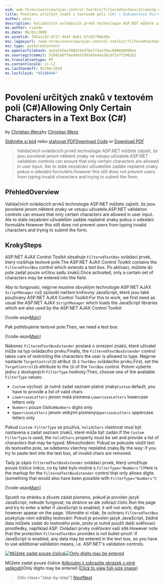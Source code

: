 ```yaml
---
uid: web-forms/overview/ajax-control-toolkit/filteredtextbox/allowing-only-certain-characters-in-a-text-box-cs
title: Povolení určitých znaků v textovém poli (C#) | Dokumentace Microsoftu
author: wenz
description: Validačních ovládacích prvků technologie ASP.NET můžete zajistit, že jsou povolené jenom některé znaky ve vstupu uživatele. Ale to stále nezabrání uživatelům zadáte neplatný...
ms.author: riande
ms.date: 06/02/2008
ms.assetid: fd2a1c52-d717-44af-8a61-67c8279bb26e
msc.legacyurl: /web-forms/overview/ajax-control-toolkit/filteredtextbox/allowing-only-certain-characters-in-a-text-box-cs
msc.type: authoredcontent
ms.openlocfilehash: 4a3a743eef80d74d37be772ea70ac609028090ee
ms.sourcegitcommit: 51b01b6ff8edde57d8243e4da28c9f1e7f1962b2
ms.translationtype: MT
ms.contentlocale: cs-CZ
ms.lasthandoff: 05/06/2019
ms.locfileid: "65108446"
---
```

# <a name="allowing-only-certain-characters-in-a-text-box-c"></a><span data-ttu-id="c56e2-104">Povolení určitých znaků v textovém poli (C#)</span><span class="sxs-lookup"><span data-stu-id="c56e2-104">Allowing Only Certain Characters in a Text Box (C#)</span></span>

<span data-ttu-id="c56e2-105">by [Christian Wenz](https://github.com/wenz)</span><span class="sxs-lookup"><span data-stu-id="c56e2-105">by [Christian Wenz](https://github.com/wenz)</span></span>

<span data-ttu-id="c56e2-106">[Stáhněte si kód](http://download.microsoft.com/download/4/c/2/4c2def7a-0d23-4055-91f9-1f18504167d7/FilteredTextBox0.cs.zip) nebo [stahovat PDF](http://download.microsoft.com/download/b/6/a/b6ae89ee-df69-4c87-9bfb-ad1eb2b23373/filteredtextbox0CS.pdf)</span><span class="sxs-lookup"><span data-stu-id="c56e2-106">[Download Code](http://download.microsoft.com/download/4/c/2/4c2def7a-0d23-4055-91f9-1f18504167d7/FilteredTextBox0.cs.zip) or [Download PDF](http://download.microsoft.com/download/b/6/a/b6ae89ee-df69-4c87-9bfb-ad1eb2b23373/filteredtextbox0CS.pdf)</span></span>

> <span data-ttu-id="c56e2-107">Validačních ovládacích prvků technologie ASP.NET můžete zajistit, že jsou povolené jenom některé znaky ve vstupu uživatele.</span><span class="sxs-lookup"><span data-stu-id="c56e2-107">ASP.NET validation controls can ensure that only certain characters are allowed in user input.</span></span> <span data-ttu-id="c56e2-108">Ale to stále nezabrání uživatelům zadáte neplatné znaky pokus o odeslání formuláře.</span><span class="sxs-lookup"><span data-stu-id="c56e2-108">However this still does not prevent users from typing invalid characters and trying to submit the form.</span></span>

## <a name="overview"></a><span data-ttu-id="c56e2-109">Přehled</span><span class="sxs-lookup"><span data-stu-id="c56e2-109">Overview</span></span>

<span data-ttu-id="c56e2-110">Validačních ovládacích prvků technologie ASP.NET můžete zajistit, že jsou povolené jenom některé znaky ve vstupu uživatele.</span><span class="sxs-lookup"><span data-stu-id="c56e2-110">ASP.NET validation controls can ensure that only certain characters are allowed in user input.</span></span> <span data-ttu-id="c56e2-111">Ale to stále nezabrání uživatelům zadáte neplatné znaky pokus o odeslání formuláře.</span><span class="sxs-lookup"><span data-stu-id="c56e2-111">However this still does not prevent users from typing invalid characters and trying to submit the form.</span></span>

## <a name="steps"></a><span data-ttu-id="c56e2-112">Kroky</span><span class="sxs-lookup"><span data-stu-id="c56e2-112">Steps</span></span>

<span data-ttu-id="c56e2-113">ASP.NET AJAX Control Toolkit obsahuje `FilteredTextBox` ovládací prvek, který rozšiřuje textové pole.</span><span class="sxs-lookup"><span data-stu-id="c56e2-113">The ASP.NET AJAX Control Toolkit contains the `FilteredTextBox` control which extends a text box.</span></span> <span data-ttu-id="c56e2-114">Po aktivaci, můžete do pole zadat pouze určitou sadu znaků.</span><span class="sxs-lookup"><span data-stu-id="c56e2-114">Once activated, only a certain set of characters may be entered into the field.</span></span>

<span data-ttu-id="c56e2-115">Aby to fungovalo, nejprve musíme obvyklým technologie ASP.NET AJAX `ScriptManager` což způsobí načtení knihovny JavaScript, které jsou také používány ASP.NET AJAX Control Toolkit:</span><span class="sxs-lookup"><span data-stu-id="c56e2-115">For this to work, we first need as usual the ASP.NET AJAX `ScriptManager` which loads the JavaScript libraries which are also used by the ASP.NET AJAX Control Toolkit:</span></span>

[!code-aspx[Main](allowing-only-certain-characters-in-a-text-box-cs/samples/sample1.aspx)]

<span data-ttu-id="c56e2-116">Pak potřebujeme textové pole:</span><span class="sxs-lookup"><span data-stu-id="c56e2-116">Then, we need a text box:</span></span>

[!code-aspx[Main](allowing-only-certain-characters-in-a-text-box-cs/samples/sample2.aspx)]

<span data-ttu-id="c56e2-117">Nakonec `FilteredTextBoxExtender` postará o omezení znaků, které uživatel může na typ ovládacího prvku.</span><span class="sxs-lookup"><span data-stu-id="c56e2-117">Finally, the `FilteredTextBoxExtender` control takes care of restricting the characters the user is allowed to type.</span></span> <span data-ttu-id="c56e2-118">Nejprve nastavte `TargetControlID` atribut `ID` z `TextBox` ovládacího prvku.</span><span class="sxs-lookup"><span data-stu-id="c56e2-118">First, set the `TargetControlID` attribute to the `ID` of the `TextBox` control.</span></span> <span data-ttu-id="c56e2-119">Potom vyberte jednu z dostupných `FilterType` hodnoty:</span><span class="sxs-lookup"><span data-stu-id="c56e2-119">Then, choose one of the available `FilterType` values:</span></span>

- <span data-ttu-id="c56e2-120">`Custom` výchozí. je nutné zadat seznam platné znaky</span><span class="sxs-lookup"><span data-stu-id="c56e2-120">`Custom` default; you have to provide a list of valid chars</span></span>
- <span data-ttu-id="c56e2-121">`LowercaseLetters` jenom malá písmena.</span><span class="sxs-lookup"><span data-stu-id="c56e2-121">`LowercaseLetters` lowercase letters only</span></span>
- <span data-ttu-id="c56e2-122">`Numbers` pouze číslice</span><span class="sxs-lookup"><span data-stu-id="c56e2-122">`Numbers` digits only</span></span>
- <span data-ttu-id="c56e2-123">`UppercaseLetters` jenom velkými písmeny</span><span class="sxs-lookup"><span data-stu-id="c56e2-123">`UppercaseLetters` uppercase letters only</span></span>

<span data-ttu-id="c56e2-124">Pokud `Custom FilterType` se používá, `ValidChars` vlastnost musí být nastavena a zadat seznam znaků, které může být zadán.</span><span class="sxs-lookup"><span data-stu-id="c56e2-124">If the `Custom FilterType` is used, the `ValidChars` property must be set and provide a list of characters that may be typed.</span></span> <span data-ttu-id="c56e2-125">Mimochodem: Pokud se pokusíte vložit text do textového pole, se odeberou všechny neplatné znaky.</span><span class="sxs-lookup"><span data-stu-id="c56e2-125">By the way: if you try to paste text into the text box, all invalid chars are removed.</span></span>

<span data-ttu-id="c56e2-126">Tady je zápis `FilteredTextBoxExtender` ovládací prvek, který umožňuje pouze číslice (něco, co by také bylo možné s `FilterType="Numbers"`):</span><span class="sxs-lookup"><span data-stu-id="c56e2-126">Here is the markup for the `FilteredTextBoxExtender` control that only allows digits (something that would also have been possible with `FilterType="Numbers"`):</span></span>

[!code-aspx[Main](allowing-only-certain-characters-in-a-text-box-cs/samples/sample3.aspx)]

<span data-ttu-id="c56e2-127">Spustit na stránku a zkuste zadat písmeno, pokud je povolen jazyk JavaScript, nebude fungovat; na stránce se ale zobrazí číslic.</span><span class="sxs-lookup"><span data-stu-id="c56e2-127">Run the page and try to enter a letter if JavaScript is enabled, it will not work; digits however appear on the page.</span></span> <span data-ttu-id="c56e2-128">Všimněte si však, že ochranu `FilteredTextBox` poskytuje není odrážky testování: Pokud je povolen jazyk JavaScript, žádná data můžete zadat do textového pole, proto je nutné použít další ověřovací prostředky, například ASP. Ovládací prvky ověřování vaší sítě.</span><span class="sxs-lookup"><span data-stu-id="c56e2-128">However note that the protection `FilteredTextBox` provides is not bullet-proof: If JavaScript is enabled, any data may be entered in the text box, so you have to use additional validation means, i.e. ASP.NET's validation controls.</span></span>

<span data-ttu-id="c56e2-129">[![Můžete zadat pouze číslice](allowing-only-certain-characters-in-a-text-box-cs/_static/image2.png)](allowing-only-certain-characters-in-a-text-box-cs/_static/image1.png)</span><span class="sxs-lookup"><span data-stu-id="c56e2-129">[![Only digits may be entered](allowing-only-certain-characters-in-a-text-box-cs/_static/image2.png)](allowing-only-certain-characters-in-a-text-box-cs/_static/image1.png)</span></span>

<span data-ttu-id="c56e2-130">Můžete zadat pouze číslice ([kliknutím ji zobrazíte obrázek v plné velikosti](allowing-only-certain-characters-in-a-text-box-cs/_static/image3.png))</span><span class="sxs-lookup"><span data-stu-id="c56e2-130">Only digits may be entered ([Click to view full-size image](allowing-only-certain-characters-in-a-text-box-cs/_static/image3.png))</span></span>

> [!div class="step-by-step"]
> [<span data-ttu-id="c56e2-131">Next</span><span class="sxs-lookup"><span data-stu-id="c56e2-131">Next</span></span>](allowing-only-certain-characters-in-a-text-box-vb.md)
